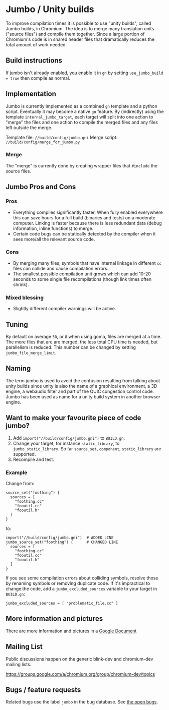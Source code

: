 # Jumbo / Unity builds

To improve compilation times it is possible to use "unity builds",
called Jumbo builds, in Chromium. The idea is to merge many
translation units ("source files") and compile them together. Since a
large portion of Chromium's code is in shared header files that
dramatically reduces the total amount of work needed.

## Build instructions

If jumbo isn't already enabled, you enable it in `gn` by setting
`use_jumbo_build = true` then compile as normal.

## Implementation

Jumbo is currently implemented as a combined `gn` template and a
python script. Eventually it may become a native `gn` feature. By
(indirectly) using the template `internal_jumbo_target`, each target
will split into one action to "merge" the files and one action to
compile the merged files and any files left outside the merge.

Template file: `//build/config/jumbo.gni`
Merge script: `//build/config/merge_for_jumbo.py`

### Merge

The "merge" is currently done by creating wrapper files that `#include` the
source files.

## Jumbo Pros and Cons

### Pros

* Everything compiles significantly faster. When fully enabled
  everywhere this can save hours for a full build (binaries and tests)
  on a moderate computer.  Linking is faster because there is less
  redundant data (debug information, inline functions) to merge.
* Certain code bugs can be statically detected by the compiler when it
  sees more/all the relevant source code.

### Cons

* By merging many files, symbols that have internal linkage in
  different `cc` files can collide and cause compilation errors.
* The smallest possible compilation unit grows which can add
  10-20 seconds to some single file recompilations (though link
  times often shrink).

### Mixed blessing
* Slightly different compiler warnings will be active.

## Tuning

By default on average `50`, or `8` when using goma, files are merged at a
time. The more files that are are merged, the less total CPU time is
needed, but parallelism is reduced. This number can be changed by
setting `jumbo_file_merge_limit`.

## Naming

The term jumbo is used to avoid the confusion resulting from talking
about unity builds since unity is also the name of a graphical
environment, a 3D engine, a webaudio filter and part of the QUIC
congestion control code. Jumbo has been used as name for a unity build
system in another browser engine.

## Want to make your favourite piece of code jumbo?

1. Add `import("//build/config/jumbo.gni")` to `BUILD.gn`.
2. Change your target, for instance `static_library`, to
   `jumbo_static_library`. So far `source_set`, `component`,
   `static_library` are supported.
3. Recompile and test.

### Example
Change from:

    source_set("foothing") {
      sources = [
        "foothing.cc"
        "fooutil.cc"
        "fooutil.h"
      ]
    }
to:

    import("//build/config/jumbo.gni")  # ADDED LINE
    jumbo_source_set("foothing") {      # CHANGED LINE
      sources = [
        "foothing.cc"
        "fooutil.cc"
        "fooutil.h"
      ]
    }


If you see some compilation errors about colliding symbols, resolve
those by renaming symbols or removing duplicate code.  If it's
impractical to change the code, add a `jumbo_excluded_sources`
variable to your target in `BUILD.gn`:

`jumbo_excluded_sources = [ "problematic_file.cc" ]`

## More information and pictures
There are more information and pictures in a
[Google Document](https://docs.google.com/document/d/19jGsZxh7DX8jkAKbL1nYBa5rcByUL2EeidnYsoXfsYQ)

## Mailing List
Public discussions happen on the generic blink-dev and chromium-dev
mailing lists.

https://groups.google.com/a/chromium.org/group/chromium-dev/topics

## Bugs / feature requests
Related bugs use the label `jumbo` in the bug database.
See [the open bugs](http://code.google.com/p/chromium/issues/list?q=label:jumbo).
